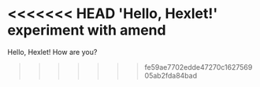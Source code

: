 <<<<<<< HEAD
'Hello, Hexlet!' 
experiment with amend
=======
Hello, Hexlet! How are you?
>>>>>>> fe59ae7702edde47270c162756905ab2fda84bad
